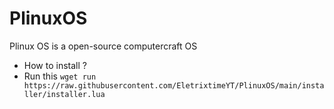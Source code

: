 # PlinuxOS
Plinux OS is a open-source computercraft OS
- How to install ? 
- Run this `wget run https://raw.githubusercontent.com/EletrixtimeYT/PlinuxOS/main/installer/installer.lua`
